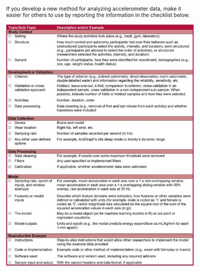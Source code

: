 If you develop a new method for analyzing accelerometer data, make it easier for others to use by reporting the information in the checklist below. 

![image](https://github.com/clevengerkimberly/AccelerometerRepository/blob/main/phase%20_images/checklist.jpg)
